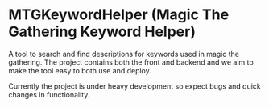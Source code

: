 # MTGKeywordHelper (Magic The Gathering Keyword Helper)

A tool to search and find descriptions for keywords used in magic the gathering.
The project contains both the front and backend and we aim to make the tool easy to both use and deploy.

Currently the project is under heavy development so expect bugs and quick changes in functionality.
